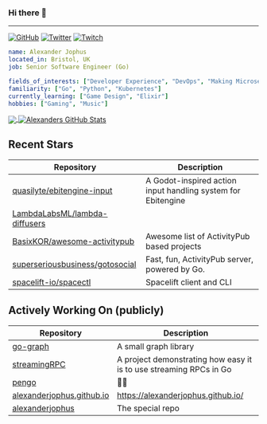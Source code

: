 ### Hi there 👋

---

<a href="https://github.com/alexanderjophus"><img src="https://img.shields.io/github/followers/alexanderjophus.svg?label=GitHub&style=social" alt="GitHub"></a>
<a href="https://twitter.com/AlexanderJophus"><img src="https://img.shields.io/twitter/follow/AlexanderJophus?label=Twitter&style=social" alt="Twitter"></a>
<a href="https://twitch.tv/dejophus"><img src="https://img.shields.io/twitch/status/dejophus?style=social" alt="Twitch"></a>

```yaml
name: Alexander Jophus
located_in: Bristol, UK
job: Senior Software Engineer (Go)

fields_of_interests: ["Developer Experience", "DevOps", "Making Microservices Go Zoom"]
familiarity: ["Go", "Python", "Kubernetes"]
currently_learning: ["Game Design", "Elixir"]
hobbies: ["Gaming", "Music"]
```

<a href="https://github.com/alexanderjophus/alexanderjophus">
  <img align="center" src="https://github-readme-stats.vercel.app/api/top-langs/?username=alexanderjophus&hide=java,html,tex&langs_count=3&theme=vision-friendly-dark" />
</a>
<a href="https://github.com/alexanderjophus/alexanderjophus">
  <img align="center" src="https://github-readme-stats.vercel.app/api?username=alexanderjophus&show_icons=true&line_height=27&count_private=true&theme=vision-friendly-dark" alt="Alexanders GitHub Stats" />
</a>

## Recent Stars
| Repository | Description |
|---|---|
| [quasilyte/ebitengine-input](https://www.github.com/quasilyte/ebitengine-input) | A Godot-inspired action input handling system for Ebitengine |
| [LambdaLabsML/lambda-diffusers](https://www.github.com/LambdaLabsML/lambda-diffusers) |  |
| [BasixKOR/awesome-activitypub](https://www.github.com/BasixKOR/awesome-activitypub) | Awesome list of ActivityPub based projects |
| [superseriousbusiness/gotosocial](https://www.github.com/superseriousbusiness/gotosocial) | Fast, fun, ActivityPub server, powered by Go. |
| [spacelift-io/spacectl](https://www.github.com/spacelift-io/spacectl) | Spacelift client and CLI |

## Actively Working On (publicly)
| Repository | Description |
|---|---|
| [go-graph](https://www.github.com/alexanderjophus/go-graph) | A small graph library |
| [streamingRPC](https://www.github.com/alexanderjophus/streamingRPC) | A project demonstrating how easy it is to use streaming RPCs in Go |
| [pengo](https://www.github.com/alexanderjophus/pengo) | 🕵️‍♂️ |
| [alexanderjophus.github.io](https://www.github.com/alexanderjophus/alexanderjophus.github.io) | https://alexanderjophus.github.io/ |
| [alexanderjophus](https://www.github.com/alexanderjophus/alexanderjophus) | The special repo |